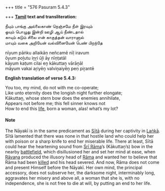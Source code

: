 +++
title = "576 Pasuram 5.4.3"

+++
**[Tamil](/definition/tamil#history "show Tamil definitions") text and transliteration:**

நீயும் பாங்கு அல்லைகாண் நெஞ்சமே நீள் இரவும்  
ஓயும் பொழுது இன்றி ஊழி ஆய் நீண்டதால்  
காயும் கடும் சிலை என் காகுத்தன் வாரானால்  
மாயும் வகை அறியேன் வல்வினையேன் பெண் பிறந்தே

nīyum pāṅku allaikāṇ neñcamē nīḷ iravum  
ōyum poḻutu iṉṟi ūḻi āy nīṇṭatāl  
kāyum kaṭum cilai eṉ kākuttaṉ vārāṉāl  
māyum vakai aṟiyēṉ valviṉaiyēṉ peṇ piṟantē

**English translation of verse 5.4.3:**

You too, my mind, do not with me co-operate;  
Like unto eternity does the longish night further elongate;  
Kākuttaṉ, whose stern bow does the enemies annihilate,  
Appears not before me; this fell sinner knows not  
How to end this [life](/definition/life#history "show life definitions"), born a woman, alas! what’s my lot?

#### Note

The Nāyakī is in the same predicament as [Sītā](/definition/sita#vaishnavism "show Sītā definitions") during her captivity in [Laṅkā](/definition/lanka#vaishnavism "show Laṅkā definitions"). Sītā lamented that there was none in that hostile land who could help her with poison or a sharp knife to end her miserable life. There at least, Sītā could hear the heartening sound from [Śrī Rāma](/definition/shrirama#history "show Śrī Rāma definitions")’s (Kākuttaṉ’s) bow in the nearby [battlefield](/definition/battle-field#history "show battlefield definitions"), which disillusioned her and set her mind at ease, when [Rāvaṇa](/definition/ravana#vaishnavism "show Rāvaṇa definitions") produced the illusory head of [Rāma](/definition/rama#vaishnavism "show Rāma definitions") and wanted her to believe that Rāma had been [killed](/definition/killing#history "show killed definitions") and his head severed. And now, Rāma does not come and present Himself before the Nāyakī. Her own mind, the principal accessory, does not subserve her, the darksome night, interminably long, aggravates her misery and above all, a woman that she is, with no independence, she is not free to die at will, by putting an end to her life.


